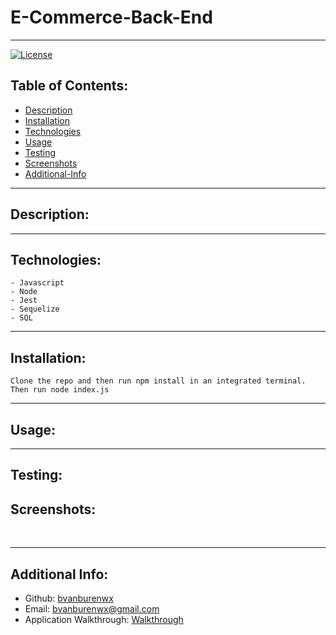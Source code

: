 # E-Commerce-Back-End

---
[![License](https://img.shields.io/badge/License-MIT-yellow.svg)](https://opensource.org/licenses/MIT)

## Table of Contents:
- [Description](#description)
- [Installation](#installation)
- [Technologies](#technologies)
- [Usage](#usage)
- [Testing](#testing)
- [Screenshots](#screenshots)
- [Additional-Info](#additional-info)

---

## Description:



---

## Technologies:
```
- Javascript
- Node
- Jest
- Sequelize 
- SQL
```

---

## Installation: 
```
Clone the repo and then run npm install in an integrated terminal. Then run node index.js
``` 

---

## Usage: 



---

## Testing:



## Screenshots:

![]()
![]()



---

## Additional Info:
- Github: [bvanburenwx](https://github.com/bvanburenwx)
- Email: bvanburenwx@gmail.com
- Application Walkthrough: [Walkthrough]()